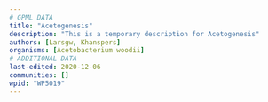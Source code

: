 ```yaml
---
# GPML DATA
title: "Acetogenesis"
description: "This is a temporary description for Acetogenesis"
authors: [Larsgw, Khanspers]
organisms: [Acetobacterium woodii]
# ADDITIONAL DATA
last-edited: 2020-12-06
communities: []
wpid: "WP5019"
---
```

